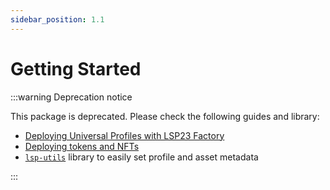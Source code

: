 ```yaml
---
sidebar_position: 1.1
---
```


# Getting Started

:::warning Deprecation notice

This package is deprecated. Please check the following guides and library:

- [Deploying Universal Profiles with LSP23 Factory](../../learn/universal-profile/advanced-guides/deploy-up-with-lsp23/)
- [Deploying tokens and NFTs](../../learn/digital-assets/getting-started)
- [`lsp-utils`](../lsp-utils/getting-started.md) library to easily set profile and asset metadata

:::
